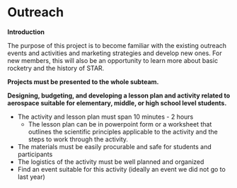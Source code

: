 # Outreach

**Introduction**

The purpose of this project is to become familiar with the existing outreach events and activities and marketing strategies and develop new ones. For new members, this will also be an opportunity to learn more about basic rocketry and the history of STAR.

**Projects must be presented to the whole subteam.** 

**Designing, budgeting, and developing a lesson plan and activity related to aerospace suitable for elementary, middle, or high school level students.**

* The activity and lesson plan must span 10 minutes - 2 hours
  * The lesson plan can be in powerpoint form or a worksheet that outlines the scientific principles applicable to the activity and the steps to work through the activity.
* The materials must be easily procurable and safe for students and participants
* The logistics of the activity must be well planned and organized
* Find an event suitable for this activity \(ideally an event we did not go to last year\)



